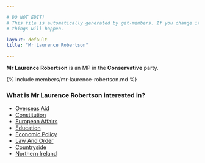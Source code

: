```yaml
---

# DO NOT EDIT!
# This file is automatically generated by get-members. If you change it, bad
# things will happen.

layout: default
title: "Mr Laurence Robertson"

---
```


**Mr Laurence Robertson** is an MP in the **Conservative** party.

{% include members/mr-laurence-robertson.md %}

### What is Mr Laurence Robertson interested in?


* [Overseas Aid](/interests/overseas-aid.html)
* [Constitution](/interests/constitution.html)
* [European Affairs](/interests/european-affairs.html)
* [Education](/interests/education.html)
* [Economic Policy](/interests/economic-policy.html)
* [Law And Order](/interests/law-and-order.html)
* [Countryside](/interests/countryside.html)
* [Northern Ireland](/interests/northern-ireland.html)
